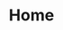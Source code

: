 ---
home: true
title: Home
heroImage: /images/hero.png
actions:
  - text: Get Started
    link: /guide/README.md
footer: MIT Licensed | Copyright © 2022 Open Southeners
---